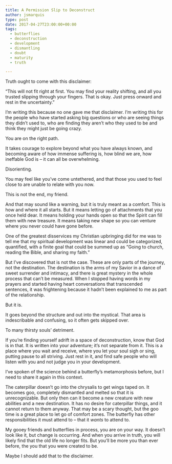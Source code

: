 ```yaml
---
title: A Permission Slip to Deconstruct
author: jsmarquis
type: post
date: 2017-04-27T23:00:00+00:00
tags:
  - butterflies
  - deconstruction
  - development
  - dismantling
  - doubt
  - maturity
  - truth

---
```

Truth ought to come with this disclaimer:

&#8220;This will not fit right at first. You may find your reality shifting, and all you trusted slipping through your fingers. That is okay. Just press onward and rest in the uncertainty.&#8221;

I&#8217;m writing this because no one gave me that disclaimer. I&#8217;m writing this for the people who have started asking big questions or who are seeing things they didn&#8217;t used to, who are finding they aren&#8217;t who they used to be and think they might just be going crazy.

You are on the right path.

It takes courage to explore beyond what you have always known, and becoming aware of how immense suffering is, how blind we are, how ineffable God is &#8211; it can all be overwhelming.

Disorienting.

You may feel like you&#8217;ve come untethered, and that those you used to feel close to are unable to relate with you now.

This is not the end, my friend.

And that may sound like a warning, but it is truly meant as a comfort. This is how and where it all starts. But it means letting go of attachments that you once held dear. It means holding your hands open so that the Spirit can fill them with new treasure. It means taking new shape so you can venture where you never could have gone before.

One of the greatest disservices my Christian upbringing did for me was to tell me that my spiritual development was linear and could be categorized, quantified, with a finite goal that could be summed up as &#8220;Going to church, reading the Bible, and sharing my faith.&#8221;

But I&#8217;ve discovered that is not the case. These are only parts of the journey, not the destination. The destination is the arms of my Savior in a dance of sweet surrender and intimacy, and there is great mystery in the whole process that can&#8217;t be measured. When I stopped having words in my prayers and started having heart conversations that transcended sentences, it was frightening because it hadn&#8217;t been explained to me as part of the relationship.

But it is.

It goes beyond the structure and out into the mystical. That area is indescribable and confusing, so it often gets skipped over.

To many thirsty souls&#8217; detriment.

If you&#8217;re finding yourself adrift in a space of deconstruction, know that God is in that. It is written into your adventure; it&#8217;s not separate from it. This is a place where you wait and receive, where you let your soul sigh or sing, putting pause to all striving. Just rest in it, and find safe people who will listen with you and not judge you in your development.

I&#8217;ve spoken of the science behind a butterfly&#8217;s metamorphosis before, but I need to share it again in this context.

The caterpillar doesn&#8217;t go into the chrysalis to get wings taped on. It becomes goo, completely dismantled and melted so that it is unrecognizable. But only then can it become a new creature with new abilities and a new destination. It has no desire for caterpillar things, and it cannot return to them anyway. That may be a scary thought, but the goo time is a great place to let go of comfort zones. The butterfly has other responsibilities it must attend to &#8211; that it _wants_ to attend to.

My gooey friends and butterflies in process, you are on your way. It doesn&#8217;t look like it, but change is occurring. And when you arrive in truth, you will likely find that the old life no longer fits. But you&#8217;ll be more you than ever before, the you that you were created to be.

Maybe I should add that to the disclaimer.